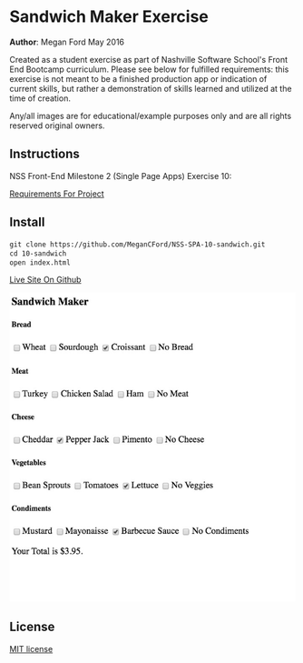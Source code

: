 # Sandwich Maker Exercise

**Author**: Megan Ford May 2016 


Created as a student exercise as part of Nashville Software School's Front End Bootcamp curriculum. Please see below for fulfilled requirements: this exercise is not meant to be a finished production app or indication of current skills, but rather a demonstration of skills learned and utilized at the time of creation.


Any/all images are for educational/example purposes only and are all rights reserved original owners. 


## Instructions


NSS Front-End Milestone 2 (Single Page Apps) Exercise 10: 


[Requirements For Project](https://github.com/nashville-software-school/front-end-milestones/blob/master/3-single-page-applications/exercises/SP_JS_IIFE_SANDWICH.md)



## Install


``` 
git clone https://github.com/MeganCFord/NSS-SPA-10-sandwich.git
cd 10-sandwich
open index.html
```

[Live Site On Github]()


![screenshot](sandwich-screenshot.jpg)


## License 


[MIT license](LICENSE.md)


